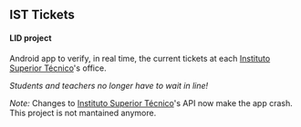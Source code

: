 ## IST Tickets
#### LID project

Android app to verify, in real time, the current tickets at each [Instituto Superior Técnico](http://tecnico.ulisboa.pt)'s office.

_Students and teachers no longer have to wait in line!_

_Note:_ Changes to [Instituto Superior Técnico](http://tecnico.ulisboa.pt)'s API now make the app crash. This project is not mantained anymore.
